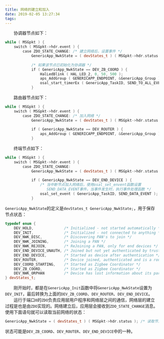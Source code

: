 ```yaml
---
title: 网络的建立和加入
date: 2019-02-05 13:27:34
tags:
---
```

&emsp;&emsp;协调器节点如下：

``` cpp
while ( MSGpkt ) {
    switch ( MSGpkt->hdr.event ) {
        case ZDO_STATE_CHANGE: /* 建立网络后，设置事件 */
            GenericApp_NwkState = ( devStates_t ) ( MSGpkt->hdr.status );
​
            /* 如果该节点已初始化为协调器 */
            if ( GenericApp_NwkState == DEV_ZB_COORD ) {
                HalLedBlink ( HAL_LED_2, 0, 50, 500 );
                aps_AddGroup ( GENERICAPP_ENDPOINT, &GenericApp_Group );
                osal_start_timerEx ( GenericApp_TaskID, SEND_TO_ALL_EVENT, 5000 );
            }
```

&emsp;&emsp;路由器节点如下：

``` cpp
while ( MSGpkt ) {
    switch ( MSGpkt->hdr.event ) {
        case ZDO_STATE_CHANGE: /* 加入网络 */
            GenericApp_NwkState = ( devStates_t ) ( MSGpkt->hdr.status ); /* 读取节点的设备类型 */
​
            if ( GenericApp_NwkState == DEV_ROUTER ) {
                aps_AddGroup ( GENERICAPP_ENDPOINT, &GenericApp_Group );
            }
```

&emsp;&emsp;终端节点如下：

``` cpp
while ( MSGpkt ) {
    switch ( MSGpkt->hdr.event ) {
        case ZDO_STATE_CHANGE:
            GenericApp_NwkState = ( devStates_t ) ( MSGpkt->hdr.status );
​
            if ( GenericApp_NwkState == DEV_END_DEVICE ) {
                /* 当中断节点加入网络后，使用osal_set_envent函数设置
                   SEND_DATA_EVENT事件。当事件发生时，执行事件处理函数 */
                osal_set_event ( GenericApp_TaskID, SEND_DATA_EVENT );
            }
```

`GenericApp_NwkState`的定义是`devStates_t GenericApp_NwkState;`，用于保存节点状态：

``` cpp
typedef enum {
    DEV_HOLD,              /* Initialized - not started automatically */
    DEV_INIT,              /* Initialized - not connected to anything */
    DEV_NWK_DISC,          /* Discovering PAN's to join */
    DEV_NWK_JOINING,       /* Joining a PAN */
    DEV_NWK_REJOIN,        /* ReJoining a PAN, only for end devices */
    DEV_END_DEVICE_UNAUTH, /* Joined but not yet authenticated by trust center */
    DEV_END_DEVICE,        /* Started as device after authentication */
    DEV_ROUTER,            /* Device joined, authenticated and is a router */
    DEV_COORD_STARTING,    /* Started as Zigbee Coordinator */
    DEV_ZB_COORD,          /* Started as Zigbee Coordinator */
    DEV_NWK_ORPHAN         /* Device has lost information about its parent */
} devStates_t;
```

&emsp;&emsp;刚开始时，都是在`GenericApp_Init`函数中将`GenericApp_NwkState`设置为`DEV_INIT`，最后转换为上面的`DEV_ZB_COORD`、`DEV_ROUTER`、`DEV_END_DEVICE`。
&emsp;&emsp;运行于端口`0`的`ZDO`负责应用层用户程序和网络层之间的通信，网络层的建立过程是也是由`ZDO`实现的。网络建立后，应用层会接收到`ZDO_STATE_CHANGE`消息。使用下面语句就可以读取当前网络的状态：

``` cpp
GenericApp_NwkState = ( devStates_t ) ( MSGpkt->hdr.status ); /* 读取节点的设备类型 */
```

状态可能是`DEV_ZB_COORD`、`DEV_ROUTER`、`DEV_END_DEVICE`中的一种。